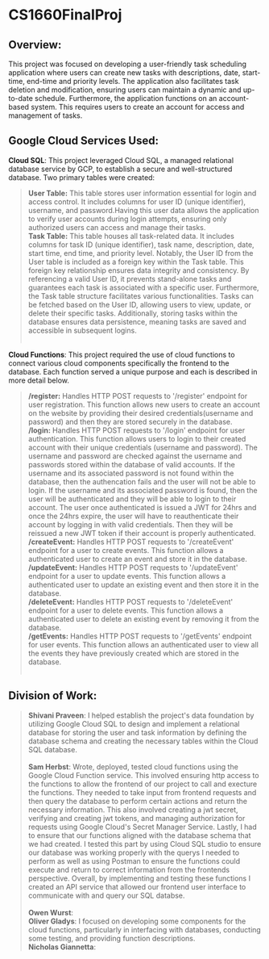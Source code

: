 # CS1660FinalProj
## Overview: <br>
This project was focused on developing a user-friendly task scheduling application where users can create new tasks with descriptions, date, start-time, end-time and priority levels. The application also facilitates task deletion and modification, ensuring users can maintain a dynamic and up-to-date schedule. Furthermore, the application functions on an account-based system. This requires users to create an account for access and management of tasks.
## Google Cloud Services Used: <br>
**Cloud SQL**: This project leveraged Cloud SQL, a managed relational database service by GCP, to establish a secure and well-structured database. Two primary tables were created: <br>
> **User Table:** This table stores user information essential for login and access control. It includes columns for user ID (unique identifier), username, and password.Having this user data allows the application to verify user accounts during login attempts, ensuring only authorized users can access and manage their tasks.<br>
> **Task Table:** This table houses all task-related data. It includes columns for task ID (unique identifier), task name, description, date, start time, end time, and priority level. Notably, the User ID from the User table is included as a foreign key within the Task table. This foreign key relationship ensures data integrity and consistency. By referencing a valid User ID, it prevents stand-alone tasks and guarantees each task is associated with a specific user. Furthermore, the Task table structure facilitates various functionalities. Tasks can be fetched based on the User ID, allowing users to view, update, or delete their specific tasks. Additionally, storing tasks within the database ensures data persistence, meaning tasks are saved and accessible in subsequent logins. <br> <br>

**Cloud Functions**: This project required the use of cloud functions to connect various cloud components specifically the frontend to the database.  Each function served a unique purpose and each is described in more detail below.<br>
> **/register:** Handles HTTP POST requests to '/register' endpoint for user registration.  This function allows new users to create an account on the website by providing their desired credentials(username and password) and then they are stored securely in the database.<br>
> **/login:** Handles HTTP POST requests to '/login' endpoint for user authentication.  This function allows users to login to their created account with their unique credentials (username and password). The username and password are checked against the username and passwords stored within the database of valid accounts.  If the username and its associated password is not found within the database, then the authencation fails and the user will not be able to login.  If the username and its associated password is found, then the user will be authenticated and they will be able to login to their account.  The user once authenticated is issued a JWT for 24hrs and once the 24hrs expire, the user will have to reauthenticate their account by logging in with valid credentials.  Then they will be reissued a new JWT token if their account is properly authenticated.<br>
> **/createEvent:** Handles HTTP POST requests to '/createEvent' endpoint for a user to create events.  This function allows a authenticated user to create an event and store it in the database.<br>
> **/updateEvent:** Handles HTTP POST requests to '/updateEvent' endpoint for a user to update events.  This function allows a authenticated user to update an existing event and then store it in the database.<br>
> **/deleteEvent:** Handles HTTP POST requests to '/deleteEvent' endpoint for a user to delete events.  This function allows a authenticated user to delete an existing event by removing it from the database.<br>
> **/getEvents:** Handles HTTP POST requests to '/getEvents' endpoint for user events. This function allows an authenticated user to view all the events they have previously created which are stored in the database.
<br><br>

## Division of Work: <br>
> **Shivani Praveen**: I helped establish the project's data foundation by utilizing Google Cloud SQL to design and implement a relational database for storing the user and task information by defining the database schema and creating the necessary tables within the Cloud SQL database. <br> <br>
> **Sam Herbst**: Wrote, deployed, tested cloud functions using the Google Cloud Function service. This involved ensuring http access to the functions to allow the frontend of our project to call and execture the functions. They needed to take input from frontend requests and then query the database to perform certain actions and return the necessary information. This also involved creating a jwt secret, verifying and creating jwt tokens, and managing authorization for requests using Google Cloud's Secret Manager Service. Lastly, I had to ensure that our functions aligned with the database schema that we had created. I tested this part by using Cloud SQL studio to ensure our database was working properly with the querys I needed to perform as well as using Postman to ensure the functions could execute and return to correct information from the frontends perspective. Overall, by implementing and testing these functions I created an API service that allowed our frontend user interface to communicate with and query our SQL databse. <br> <br>
> **Owen Wurst**: <br>
> **Oliver Gladys**:  I focused on developing some components for the cloud functions, particularly in interfacing with databases, conducting some testing, and providing function descriptions.<br>
> **Nicholas Giannetta**: <br>
